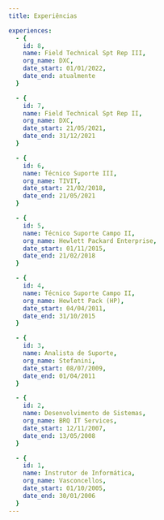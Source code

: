 ```yaml
---
title: Experiências

experiences:
  - {
    id: 8,
    name: Field Technical Spt Rep III,
    org_name: DXC,
    date_start: 01/01/2022,
    date_end: atualmente
  }

  - {
    id: 7,
    name: Field Technical Spt Rep II,
    org_name: DXC,
    date_start: 21/05/2021,
    date_end: 31/12/2021
  }

  - {
    id: 6,
    name: Técnico Suporte III,
    org_name: TIVIT,
    date_start: 21/02/2018,
    date_end: 21/05/2021
  }

  - {
    id: 5,
    name: Técnico Suporte Campo II,
    org_name: Hewlett Packard Enterprise,
    date_start: 01/11/2015,
    date_end: 21/02/2018
  }

  - {
    id: 4,
    name: Técnico Suporte Campo II,
    org_name: Hewlett Pack (HP),
    date_start: 04/04/2011,
    date_end: 31/10/2015
  }

  - {
    id: 3,
    name: Analista de Suporte,
    org_name: Stefanini,
    date_start: 08/07/2009,
    date_end: 01/04/2011
  }

  - {
    id: 2,
    name: Desenvolvimento de Sistemas,
    org_name: BRQ IT Services,
    date_start: 12/11/2007,
    date_end: 13/05/2008
  }

  - {
    id: 1,
    name: Instrutor de Informática,
    org_name: Vasconcellos,
    date_start: 01/10/2005,
    date_end: 30/01/2006
  }
---
```

